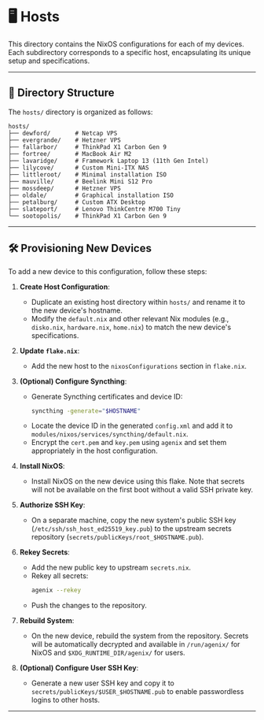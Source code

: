 # 🖥️ Hosts

This directory contains the NixOS configurations for each of my devices. Each subdirectory corresponds to a specific host, encapsulating its unique setup and specifications.

---

## 📂 Directory Structure

The `hosts/` directory is organized as follows:

```plaintext
hosts/
├── dewford/       # Netcap VPS
├── evergrande/    # Hetzner VPS
├── fallarbor/     # ThinkPad X1 Carbon Gen 9
├── fortree/       # MacBook Air M2
├── lavaridge/     # Framework Laptop 13 (11th Gen Intel)
├── lilycove/      # Custom Mini-ITX NAS
├── littleroot/    # Minimal installation ISO
├── mauville/      # Beelink Mini S12 Pro
├── mossdeep/      # Hetzner VPS
├── oldale/        # Graphical installation ISO
├── petalburg/     # Custom ATX Desktop
├── slateport/     # Lenovo ThinkCentre M700 Tiny
└── sootopolis/    # ThinkPad X1 Carbon Gen 9
```

---

## 🛠️ Provisioning New Devices

To add a new device to this configuration, follow these steps:

1. **Create Host Configuration**:
   - Duplicate an existing host directory within `hosts/` and rename it to the new device's hostname.
   - Modify the `default.nix` and other relevant Nix modules (e.g., `disko.nix`, `hardware.nix`, `home.nix`) to match the new device's specifications.

1. **Update `flake.nix`**:
   - Add the new host to the `nixosConfigurations` section in `flake.nix`.

1. **(Optional) Configure Syncthing**:
   - Generate Syncthing certificates and device ID:
     ```bash
     syncthing -generate="$HOSTNAME"
     ```
   - Locate the device ID in the generated `config.xml` and add it to `modules/nixos/services/syncthing/default.nix`.
   - Encrypt the `cert.pem` and `key.pem` using `agenix` and set them appropriately in the host configuration.

1. **Install NixOS**:
   - Install NixOS on the new device using this flake. Note that secrets will not be available on the first boot without a valid SSH private key.

1. **Authorize SSH Key**:
   - On a separate machine, copy the new system's public SSH key (`/etc/ssh/ssh_host_ed25519_key.pub`) to the upstream secrets repository (`secrets/publicKeys/root_$HOSTNAME.pub`).

1. **Rekey Secrets**:
   - Add the new public key to upstream `secrets.nix`.
   - Rekey all secrets:
     ```bash
     agenix --rekey
     ```
   - Push the changes to the repository.

1. **Rebuild System**:
   - On the new device, rebuild the system from the repository. Secrets will be automatically decrypted and available in `/run/agenix/` for NixOS and `$XDG_RUNTIME_DIR/agenix/` for users.

1. **(Optional) Configure User SSH Key**:
   - Generate a new user SSH key and copy it to `secrets/publicKeys/$USER_$HOSTNAME.pub` to enable passwordless logins to other hosts.

---

